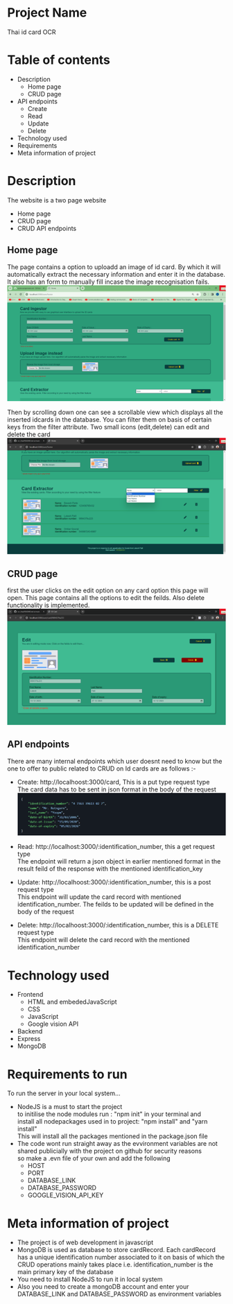 # Project Name
Thai id card OCR

# Table of contents
- Description
  - Home page
  - CRUD page
- API endpoints
  - Create
  - Read
  - Update
  - Delete
- Technology used
- Requirements
- Meta information of project

# Description
The website is a two page website
- Home page
- CRUD page
- CRUD API endpoints

## Home page
The page contains a option to uploadd an image of id card. By which it will automatically extract the necessary information and enter it in the database.
It also has an form to manually fill incase the image recognisation fails.
<img src="./Output/home_page_top.png">

Then by scrolling down one can see a scrollable view which displays all the inserted idcards in the database. You can filter them on basis of certain keys from the filter attribute.
Two small icons (edit,delete) can edit and delete the card
<img src="./Output/home_page_bottom.png">

## CRUD page
first the user clicks on the edit option on any card option this page will open. This page contains all the options to edit the feilds. Also delete functionality is implemented.
<img src="./Output/CRUD_page.png">

## API endpoints
There are many internal endpoints which user doesnt need to know but the one to offer to public related to CRUD on Id cards are as follows :-
- Create: http://localhoost:3000/card, This is a put type request type
  </br>
  The card data has to be sent in json format in the body of the request
  <img src="./Output/sample_data.png">

- Read: http://localhost:3000/:identification_number, this a get request type </br>
  The endpoint will return a json object in earlier mentioned format in the result feild of the response with the mentioned identification_key
- Update: http://localhoost:3000/:identification_number, this is a post request type </br>
  This endpoint will update the card record with mentioned identification_number. The feilds to be updated will be defined in the body of the request
- Delete: http://localhoost:3000/:identification_number, this is a DELETE request type </br>
  This endpoint will delete the card record with the mentioned identification_number


# Technology used
- Frontend
  - HTML and embededJavaScript
  - CSS
  - JavaScript
  - Google vision API
- Backend
 - Express
 - MongoDB

# Requirements to run
To run the server in your local system...
- NodeJS is a must to start the project</br>
to initilise the node modules run : "npm init" in your terminal and</br>
install all nodepackages used in to project: "npm install" and "yarn install"</br>
This will install all the packages mentioned in the package.json file
- The code wont run straight away as the evvironment variables are not shared publicially with the project on github for security reasons</br>
so make a .evn file of your own and add the following
  - HOST
  - PORT
  - DATABASE_LINK
  - DATABASE_PASSWORD
  - GOOGLE_VISION_API_KEY

# Meta information of project
- The project is of web development in javascript</br>
- MongoDB is used as database to store cardRecord. Each cardRecord has a unique identification number associated to it on basis of which the CRUD operations mainly takes place i.e. identification_number is the main primary key of the database
- You need to install NodeJS to run it in local system
- Also you need to create a mongoDB account and enter your DATABASE_LINK and DATABASE_PASSWORD as environment variables
